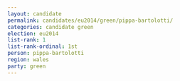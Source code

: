 ```yaml
---
layout: candidate
permalink: candidates/eu2014/green/pippa-bartolotti/
categories: candidate green
election: eu2014
list-rank: 1
list-rank-ordinal: 1st
person: pippa-bartolotti
region: wales
party: green
---
```

